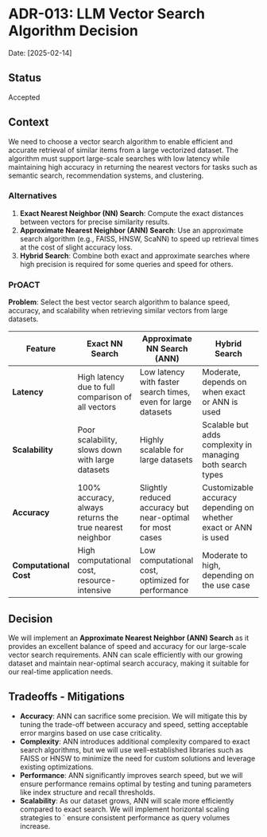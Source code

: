 # ADR-013: LLM Vector Search Algorithm Decision

Date: [2025-02-14]

## Status

Accepted

## Context

We need to choose a vector search algorithm to enable efficient and accurate retrieval of similar items from a large vectorized dataset. The algorithm must support large-scale searches with low latency while maintaining high accuracy in returning the nearest vectors for tasks such as semantic search, recommendation systems, and clustering.

### Alternatives

1. **Exact Nearest Neighbor (NN) Search**: Compute the exact distances between vectors for precise similarity results.
2. **Approximate Nearest Neighbor (ANN) Search**: Use an approximate search algorithm (e.g., FAISS, HNSW, ScaNN) to speed up retrieval times at the cost of slight accuracy loss.
3. **Hybrid Search**: Combine both exact and approximate searches where high precision is required for some queries and speed for others.

### PrOACT

**Problem**: Select the best vector search algorithm to balance speed, accuracy, and scalability when retrieving similar vectors from large datasets.

| Feature                | Exact NN Search                                         | Approximate NN Search (ANN)                                   | Hybrid Search                                                   |
| ---------------------- | ------------------------------------------------------- | ------------------------------------------------------------- | --------------------------------------------------------------- |
| **Latency**            | High latency due to full comparison of all vectors      | Low latency with faster search times, even for large datasets | Moderate, depends on when exact or ANN is used                  |
| **Scalability**        | Poor scalability, slows down with large datasets        | Highly scalable for large datasets                            | Scalable but adds complexity in managing both search types      |
| **Accuracy**           | 100% accuracy, always returns the true nearest neighbor | Slightly reduced accuracy but near-optimal for most cases     | Customizable accuracy depending on whether exact or ANN is used |
| **Computational Cost** | High computational cost, resource-intensive             | Low computational cost, optimized for performance             | Moderate to high, depending on the use case                     |

## Decision

We will implement an **Approximate Nearest Neighbor (ANN) Search** as it provides an excellent balance of speed and accuracy for our large-scale vector search requirements. ANN can scale efficiently with our growing dataset and maintain near-optimal search accuracy, making it suitable for our real-time application needs.

## Tradeoffs - Mitigations

- **Accuracy**: ANN can sacrifice some precision. We will mitigate this by tuning the trade-off between accuracy and speed, setting acceptable error margins based on use case criticality.
- **Complexity**: ANN introduces additional complexity compared to exact search algorithms, but we will use well-established libraries such as FAISS or HNSW to minimize the need for custom solutions and leverage existing optimizations.
- **Performance**: ANN significantly improves search speed, but we will ensure performance remains optimal by testing and tuning parameters like index structure and recall thresholds.
- **Scalability**: As our dataset grows, ANN will scale more efficiently compared to exact search. We will implement horizontal scaling strategies to ` ensure consistent performance as query volumes increase.
